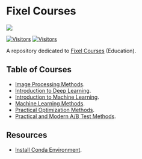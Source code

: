 # Fixel Courses

[![](./FixelAlgorithmsLogo.png)](https://fixelalgorithms.gitlab.io)

[![Visitors](https://hits.seeyoufarm.com/api/count/incr/badge.svg?url=https%3A%2F%2Fgithub.com%2FRoyiAvital%2FStackExchangeCodes&count_bg=%2379C83D&title_bg=%23555555&icon=&icon_color=%23E7E7E7&title=Visitors+%28Daily+%2F+Total%29&edge_flat=false)](https://github.com/FixelAlgorithmsTeam/FixelCourses)
[![Visitors](https://api.visitorbadge.io/api/combined?path=https%3A%2F%2Fgithub.com%2FRoyiAvital%2FStackExchangeCodes&labelColor=%23f47373&countColor=%23555555&style=plastic)](https://visitorbadge.io/status?path=https%3A%2F%2Fgithub.com%2FRoyiAvital%2FStackExchangeCodes) <!-- https://www.visitorbadge.io -->

A repository dedicated to [Fixel Courses](https://fixelalgorithms.gitlab.io/courses) (Education).

## Table of Courses

 - [Image Processing Methods](https://fixelalgorithms.gitlab.io/courses/imgprocmethods).
 - [Introduction to Deep Learning](https://fixelalgorithms.gitlab.io/courses/intdlcourse).
 - [Introduction to Machine Learning](https://fixelalgorithms.gitlab.io/courses/intmlcourse).
 - [Machine Learning Methods](https://fixelalgorithms.gitlab.io/courses/mlmethodscourse).
 - [Practical Optimization Methods](https://fixelalgorithms.gitlab.io/courses/optimizationmethods).
 - [Practical and Modern A/B Test Methods](https://fixelalgorithms.gitlab.io/courses/abtest).


## Resources

 - [Install Conda Environment](./InstallCondaEnv.md).